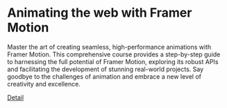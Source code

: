 # Animating the web with Framer Motion

Master the art of creating seamless, high-performance animations with Framer Motion. This comprehensive course provides a step-by-step guide to harnessing the full potential of Framer Motion, exploring its robust APIs and facilitating the development of stunning real-world projects. Say goodbye to the challenges of animation and embrace a new level of creativity and excellence. 

[Detail](https://eduitfree.com/courses/animating-the-web-with-framer-motion)